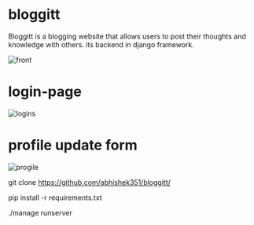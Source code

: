 
# bloggitt
Bloggitt is a blogging website that allows users to post their thoughts and knowledge with others.
its backend in django framework.


![front](https://user-images.githubusercontent.com/70373142/121334203-17866500-c937-11eb-9b25-806beeda7e99.png)

# login-page

![logins](https://user-images.githubusercontent.com/70373142/121334284-2836db00-c937-11eb-97de-b0742cf951c0.png)

# profile update form

![progile](https://user-images.githubusercontent.com/70373142/121334332-31c04300-c937-11eb-8c26-7cde915c8821.png)



git clone https://github.com/abhishek351/bloggitt/ 

pip install -r requirements.txt

./manage runserver
